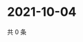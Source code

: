 # 2021-10-04

共 0 条

<!-- BEGIN -->
<!-- 最后更新时间 Mon Oct 04 2021 20:29:04 GMT+0800 (China Standard Time) -->

<!-- END -->
